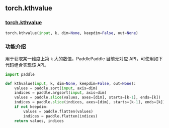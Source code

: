 ## torch.kthvalue

### [torch.kthvalue](https://pytorch.org/docs/stable/generated/torch.kthvalue.html?highlight=kthvalue#torch.kthvalue)

```python
torch.kthvalue(input, k, dim=None, keepdim=False, out=None)
```
### 功能介绍
用于获取某一维度上第 k 大的数值，PaddlePaddle 目前无对应 API，可使用如下代码组合实现该 API。
```python
import paddle

def kthvalue(input, k, dim=None, keepdim=False, out=None):
    values = paddle.sort(input, axis=dim)
    indices = paddle.argsort(input, axis=dim)
    values = paddle.slice(values, axes=[dim], starts=[k-1], ends=[k])
    indices = paddle.slice(indices, axes=[dim], starts=[k-1], ends=[k])
    if not keepdim:
        values = paddle.flatten(values)
        indices = paddle.flatten(indices)
    return values, indices
```
